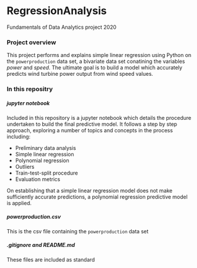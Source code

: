 # RegressionAnalysis
Fundamentals of Data Analytics project 2020

### Project overview
This project performs and explains simple linear regression using Python on the `powerproduction` data set, a bivariate data set conatining the variables *power* and *speed*. The ultimate goal is to build a model which accurately predicts wind turbine power output from wind speed values. 


### In this repositry

##### jupyter notebook
Included in this repository is a jupyter notebook which details the procedure undertaken to build the final predictive model. It follows a step by step approach, exploring a number of topics and concepts in the process including:
* Preliminary data analysis
* Simple linear regression
* Polynomial regression
* Outliers
* Train-test-split procedure
* Evaluation metrics

On establishing that a simple linear regression model does not make sufficiently accurate predictions, a polynomial regression predictive model is applied.

##### powerproduction.csv
This is the csv file containing the `powerproduction` data set

##### .gitignore and README.md
These files are included as standard 
